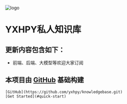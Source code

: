 ![logo](https://docsify.js.org/_media/icon.svg)

# YXHPY私人知识库
## 更新内容包含如下：
* 前端、后端、大模型等欢迎大家订阅
## 本项目由 [GitHub](https://github.com/shelimingming/MJ_mall_doc.git) 基础构建

~~~开发私房菜
[GitHub](https://github.com/yxhpy/knowledgebase.git)
[Get Started](#quick-start)
~~~